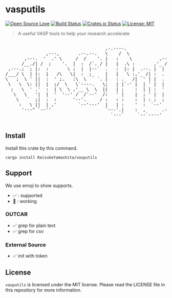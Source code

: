 # vasputils

[![Open Source Love](https://badges.frapsoft.com/os/v1/open-source.svg?v=103)](https://github.com/ellerbrock/open-source-badges/)
[![Build Status](https://travis-ci.com/KeisukeYamashita/vasputils.svg?branch=master)](https://travis-ci.com/KeisukeYamashita/vasputils)
[![Crates.io Status](https://img.shields.io/badge/crate.io-0.0.4-orange.svg)](https://crates.io/crates/vasputils)
[![License: MIT](https://img.shields.io/badge/License-MIT-yellow.svg)](https://opensource.org/licenses/MIT)

> A useful VASP tools to help your research accelerate

<pre align="center">
                                                                     ,----,           ,--,   
                                     ,-.----.                      ,/   .`|        ,---.'|   
               ,---,       .--.--.   \    /  \                   ,`   .'  :   ,---,|   | :   
       ,---.  '  .' \     /  /    '. |   :    \          ,--,  ;    ;     /,`--.' |:   : |   
      /__./| /  ;    '.  |  :  /`. / |   |  .\ :       ,'_ /|.'___,/    ,' |   :  :|   ' :   
 ,---.;  ; |:  :       \ ;  |  |--`  .   :  |: |  .--. |  | :|    :     |  :   |  ';   ; '   
/___/ \  | |:  |   /\   \|  :  ;_    |   |   \ :,'_ /| :  . |;    |.';  ;  |   :  |'   | |__ 
\   ;  \ ' ||  :  ' ;.   :\  \    `. |   : .   /|  ' | |  . .`----'  |  |  '   '  ;|   | :.'|
 \   \  \: ||  |  ;/  \   \`----.   \;   | |`-' |  | ' |  | |    '   :  ;  |   |  |'   :    ;
  ;   \  ' .'  :  | \  \ ,'__ \  \  ||   | ;    :  | | :  ' ;    |   |  '  '   :  ;|   |  ./ 
   \   \   '|  |  '  '--' /  /`--'  /:   ' |    |  ; ' |  | '    '   :  |  |   |  ';   : ;   
    \   `  ;|  :  :      '--'.     / :   : :    :  | : ;  ; |    ;   |.'   '   :  ||   ,/    
     :   \ ||  | ,'        `--'---'  |   | :    '  :  `--'   \   '---'     ;   |.' '---'     
      '---" `--''                    `---'.|    :  ,      .-./             '---'             
                                       `---`     `--`----'                                   

</pre>

## Install

Install this crate by this command.

```
cargo install KeisukeYamashita/vasputils
```

## Support

We use emoji to show supports.

-  ✅ : supported
-  🚧 : working

### OUTCAR

- ✅ grep for plain text
- ✅ grep for csv

### External Source

- ✅ init with token

## License

`vasputils` is licensed under the MIT license. Please read the LICENSE file in this repository for more information.